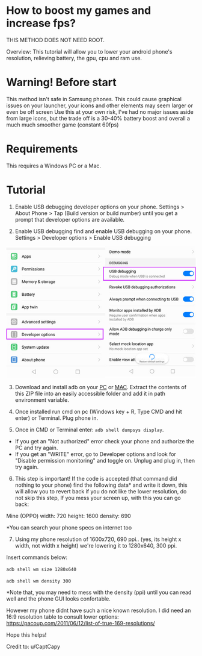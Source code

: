 # How to boost my games and increase fps?
THIS METHOD DOES NOT NEED ROOT.

Overview: This tutorial will allow you to lower your android phone's resolution, relieving battery, the gpu, cpu and ram use.

# Warning! Before start
This method isn't safe in Samsung phones.
This could cause graphical issues on your launcher, your icons and other elements may seem larger or even be off screen
Use this at your own risk, I've had no major issues aside from large icons, but the trade off is a 30-40% battery boost and overall a much much smoother game (constant 60fps)

# Requirements
This requires a Windows PC or a Mac.

# Tutorial

1. Enable USB debugging developer options on your phone. 
Settings > About Phone > Tap (Build version or build number) until you get a prompt that developer options are available.

2. Enable USB debugging find and enable USB debugging on your phone. 
Settings > Developer options > Enable USB debugging

![alt text](https://github.com/Naritsumi/android-boost-performance/blob/main/img/usb-debugging.jpg)

3. Download and install adb on your [PC](https://developer.android.com/studio/releases/platform-tools?hl=es-419) or [MAC](https://htc-one.gadgethacks.com/how-to/install-adb-fastboot-mac-os-x-send-commands-your-htc-one-0151178/). 
Extract the contents of this ZIP file into an easily accessible folder and add it in path environment variable.

4. Once installed run cmd on pc (Windows key + R, Type CMD and hit enter) or Terminal. Plug phone in.

5. Once in CMD or Terminal enter: ``adb shell dumpsys display``.

* If you get an "Not authorized" error check your phone and authorize the PC and try again.
* If you get an "WRITE" error, go to Developer options and look for "Disable permission monitoring" and toggle on. Unplug and plug in, then try again.

6. This step is important!
If the code is accepted (that command did nothing to your phone) find the following data* and write it down, this will allow you to revert back if you do not like the lower resolution, do not skip this step, If you mess your screen up, with this you can go back:

Mine (OPPO) width: 720 height: 1600 density: 690

*You can search your phone specs on internet too

7. Using my phone resolution of 1600x720, 690 ppi.. (yes, its height x width, not width x height) we're lowering it to 1280x640, 300 ppi.

Insert commands below:

``adb shell wm size 1280x640``

``adb shell wm density 300``

*Note that, you may need to mess with the density (ppi) until you can read well and the phone GUI looks confortable.

However my phone didnt have such a nice known resolution. I did need an 16:9 resolution table to consult lower options: https://pacoup.com/2011/06/12/list-of-true-169-resolutions/

Hope this helps!

Credit to:
u/CaptCapy
